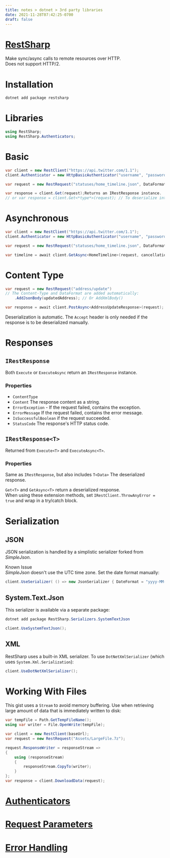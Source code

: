 ```yaml
---
title: notes > dotnet > 3rd party libraries
date: 2021-11-28T07:42:25-0700
draft: false
---
```

# [RestSharp](https://restsharp.dev/getting-started/)
Make sync/async calls to remote resources over HTTP.  
Does not support HTTP/2.

# Installation
```powershell
dotnet add package restsharp
```

# Libraries
```cs
using RestSharp;
using RestSharp.Authenticators;
```

# Basic
```cs
var client = new RestClient("https://api.twitter.com/1.1");
client.Authenticator = new HttpBasicAuthenticator("username", "password");

var request = new RestRequest("statuses/home_timeline.json", DataFormat.Json);

var response = client.Get(request);Returns an IRestResponse instance.
// or var response = client.Get<*type*>(request); // To deserialize into .NET classes.
```

# Asynchronous
```cs
var client = new RestClient("https://api.twitter.com/1.1");
client.Authenticator = new HttpBasicAuthenticator("username", "password");

var request = new RestRequest("statuses/home_timeline.json", DataFormat.Json);

var timeline = await client.GetAsync<HomeTimeline>(request, cancellationToken);cancellationToken is optional.
```

# Content Type
```cs
var request = new RestRequest("address/update")
// The Content-Type and DataFormat are added automatically:
    .AddJsonBody(updatedAddress); // Or AddXmlBody()

var response = await client.PostAsync<AddressUpdateResponse>(request);
```

Deserialization is automatic. The `Accept` header is only needed if the response is to be deserialized manually.

# Responses
## `IRestResponse`
Both `Execute` or `ExecuteAsync` return an `IRestResponse` instance.

### Properties
- `ContentType`
- `Content`  The response content as a string.
- `ErrorException` - If the request failed, contains the exception.
- `ErrorMessage` If the request failed, contains the error message.
- `IsSuccessfulBoolean` if the request succeeded.
- `StatusCode` The response's HTTP status code.

## `IRestResponse<T>`
Returned from `Execute<T>` and `ExecuteAsync<T>`.

### Properties
Same as `IRestResponse`, but also includes `T<Data>` The deserialized response.

`Get<T>` and `GetAsync<T>` return a deserialized response.  
When using these extension methods, set `IRestClient.ThrowAnyError = true` and wrap in a try/catch block.

# Serialization
## JSON
JSON serialization is handled by a simplistic serializer forked from *SimpleJson*.

<o>Known Issue</o>  
*SimpleJson* doesn't use the UTC time zone. Set the date format manually:  
```cs
client.UseSerializer( () => new JsonSerializer { DateFormat = "yyyy-MM-ddTHH:mm:ss.FFFFFFFZ" } );
```

## System.Text.Json
This serializer is available via a separate package:
```powershell
dotnet add package RestSharp.Serializers.SystemTextJson
```
```cs
client.UseSystemTextJson();
```

## XML
RestSharp uses a built-in XML serializer.
To use `DotNetXmlSerializer` (which uses `System.Xml.Serialization`):
```cs
client.UseDotNetXmlSerializer();
```

# Working With Files
This gist uses a `Stream` to avoid memory buffering.  Use when retrieving large amount of data that is immediately written to disk:
```cs
var tempFile = Path.GetTempFileName();
using var writer = File.OpenWrite(tempFile);

var client = new RestClient(baseUrl);
var request = new RestRequest("Assets/LargeFile.7z");

request.ResponseWriter = responseStream =>
{
    using (responseStream)
    {
        responseStream.CopyTo(writer);
    }
};
var response = client.DownloadData(request);
```

# [Authenticators](https://restsharp.dev/usage/authenticators.html#authenticators)

# [Request Parameters](https://restsharp.dev/usage/parameters.html#request-parameters)

# [Error Handling](https://restsharp.dev/usage/exceptions.html)
